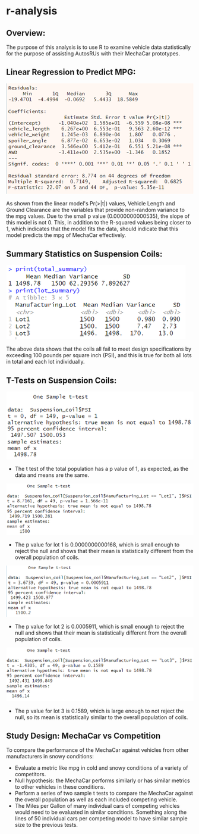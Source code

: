 # r-analysis

## Overview:
The purpose of this analysis is to use R to examine vehicle data statistically for the purpose of assisting AutosRUs with their MechaCar prototypes.

## Linear Regression to Predict MPG:

![mpg_lm.png](car_challenge/images/mpg_lm.png)

As shown from the linear model's Pr(>|t|) values, Vehicle Length and Ground Clearance are the variables that provide non-random variance to the mpg values. Due to the small p value (0.0000000000535), the slope of this model is not 0. This, in addition to the R-squared values being closer to 1, which indicates that the model fits the data, should indicate that this model predicts the mpg of MechaCar effectively. 

## Summary Statistics on Suspension Coils:

![coil_smry.png](car_challenge/images/coil_smry.png)

The above data shows that the coils all fail to meet design specifications by exceeding 100 pounds per square inch (PSI), and this is true for both all lots in total and each lot individually. 

## T-Tests on Suspension Coils:

![ttest_pop](car_challenge/images/ttest_pop.png)
- The t test of the total population has a p value of 1, as expected, as the data and means are the same.

![ttest_lot1](car_challenge/images/ttest_lot1.png)
- The p value for lot 1 is 0.0000000000168, which is small enough to reject the null and shows that their mean is statistically different from the overall population of coils. 

![ttest_lot2](car_challenge/images/ttest_lot2.png)
- The p value for lot 2 is 0.0005911, which is small enough to reject the null and shows that their mean is statistically different from the overall population of coils. 

![ttest_lot3](car_challenge/images/ttest_lot3.png)

- The p value for lot 3 is 0.1589, which is large enough to not reject the null, so its mean is statistically similar to the overall population of coils. 

## Study Design: MechaCar vs Competition
To compare the performance of the MechaCar against vehicles from other manufacturers in snowy conditions:
- Evaluate a metric like mpg in cold and snowy conditions of a variety of competitors.
- Null hypothesis: the MechaCar performs similarly or has similar metrics to other vehicles in these conditions. 
- Perform a series of two sample t tests to compare the MechaCar against the overall population as well as each included competing vehicle. 
- The Miles per Gallon of many individual cars of competing vehicles would need to be evaluated in similar conditions. Something along the lines of 50 individual cars per competing model to have similar sample size to the previous tests. 

